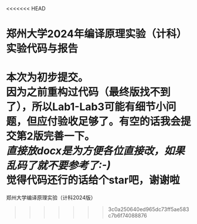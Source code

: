 <<<<<<< HEAD
# 郑州大学2024年编译原理实验（计科）实验代码与报告  
本次为初步提交。  
因为之前重构过代码（最终版找不到了），所以Lab1-Lab3可能有细节小问题，但应付验收足够了。有空的话我会提交第2版完善一下。  
***直接放docx是为方便各位直接改，如果乱码了就不要参考了:-)***  
**觉得代码还行的话给个star吧，谢谢啦**
=======
郑州大学编译原理实验（计科2024版）
>>>>>>> 3c0a250640ed965dc73ff5ae583c7b6f74088876
